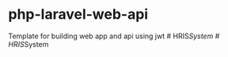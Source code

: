 # php-laravel-web-api
Template for building web app and api using jwt
#   H R I S _ S y s t e m  
 #   H R I S _ S y s t e m  
 